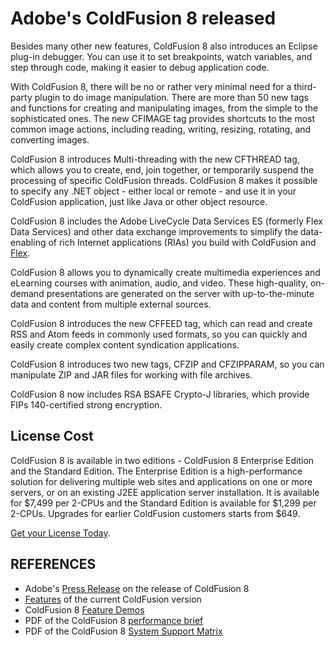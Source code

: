 # Adobe's ColdFusion 8 released

Besides many other new features, ColdFusion 8 also introduces an Eclipse plug-in debugger. You can use it to set breakpoints, watch variables, and step through code, making it easier to debug application code.

With ColdFusion 8, there will be no or rather very minimal need for a third-party plugin to do image manipulation. There are more than 50 new tags and functions for creating and manipulating images, from the simple to the sophisticated ones. The new CFIMAGE tag provides shortcuts to the most common image actions, including reading, writing, resizing, rotating, and converting images.

ColdFusion 8 introduces Multi-threading with the new CFTHREAD tag, which allows you to create, end, join together, or temporarily suspend the processing of specific ColdFusion threads. ColdFusion 8 makes it possible to specify any .NET object - either local or remote - and use it in your ColdFusion application, just like Java or other object resource.

ColdFusion 8 includes the Adobe LiveCycle Data Services ES (formerly Flex Data Services) and other data exchange improvements to simplify the data-enabling of rich Internet applications (RIAs) you build with ColdFusion and <a href="http://www.adobe.com/go/flex/">Flex</a>.

ColdFusion 8 allows you to dynamically create multimedia experiences and eLearning courses with animation, audio, and video. These high-quality, on-demand presentations are generated on the server with up-to-the-minute data and content from multiple external sources.

ColdFusion 8 introduces the new CFFEED tag, which can read and create RSS and Atom feeds in commonly used formats, so you can quickly and easily create complex content syndication applications.

ColdFusion 8 introduces two new tags, CFZIP and CFZIPPARAM, so you can manipulate ZIP and JAR files for working with file archives.

ColdFusion 8 now includes RSA BSAFE Crypto-J libraries, which provide FIPs 140-certified strong encryption.

## License Cost

ColdFusion 8 is available in two editions - ColdFusion 8 Enterprise Edition and the Standard Edition. The Enterprise Edition is a high-performance solution for delivering multiple web sites and applications on one or more servers, or on an existing J2EE application server installation. It is available for $7,499 per 2-CPUs and the Standard Edition is available for $1,299 per 2-CPUs. Upgrades for earlier ColdFusion customers starts from $649.

<a href="http://www.adobe.com/products/coldfusion/buy/">Get your License Today</a>.

## REFERENCES

- Adobe's <a href="http://www.adobe.com/aboutadobe/pressroom/pressreleases/200707/073007ColdFusion.html">Press Release</a> on the release of ColdFusion 8
- <a href="http://www.adobe.com/products/coldfusion/features/">Features</a> of the current ColdFusion version
- ColdFusion 8 <a href="http://www.adobe.com/products/coldfusion/demos/">Feature Demos</a>
- PDF of the ColdFusion 8 <a href="http://www.adobe.com/products/coldfusion/pdfs/cf8_performancebrief.pdf">performance brief</a>
- PDF of the ColdFusion 8 <a href="http://www.adobe.com/products/coldfusion/pdfs/cf8_systemsupportmatrix.pdf">System Support Matrix</a>